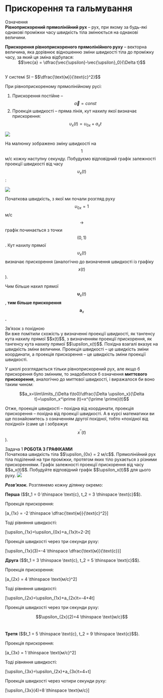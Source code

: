 # Прискорення та гальмування

<div class="eoz-wrap">
<span class="eoz">Означення</span>
<div class="eoz-text">
<b>Рівноприскорений прямолінійний рух</b> – рух, при якому за будь-які однакові проміжки часу швидкість тіла змінюється на однакові величини.
<p></p>
<b>Прискорення рівноприскореного прямолінійного руху</b> – векторна величина, яка дорівнює відношенню зміни швидкості тіла до проміжку часу, за який ця зміна відбулася:
<br>

<div align="center">$$\vec{a} = \dfrac{\vec{\upsilon}-\vec{\upsilon}_0}{\Delta t}$$</div><br>


<p>У системі SI – $$\dfrac{\text{м}}{\text{с}^2}$$</p>

</div>
</div>

При рівноприскореному прямолінійному русі:
1. Прискорення постійне – $$\vec{a}=const$$
2. Проекція швидкості – пряма лінія, кут нахилу якої визначає прискорення: 
$$\upsilon_x(t)=\upsilon_{0x}+a_xt$$

<img class="image"  src="https://rawgit.com/chudaol/ed-era-book-physics/master/images/chapter_2/3.svg" />

На малюнку зображено зміну швидкості на $$1$$ м/с кожну наступну секунду. Побудуємо відповідний графік залежності проекції швидкості від часу $$\upsilon_x(t)$$:

<img class="image"  src="https://rawgit.com/chudaol/ed-era-book-physics/master/images/chapter_2/4.svg" />

Початкова швидкість, з якої ми почали розгляд руху $$\upsilon_{0x}= 1$$ м/с $$\rightarrow$$ графік починається з точки $$(0,1)$$. Кут нахилу прямої $$\upsilon_x(t)$$ визначає прискорення (аналогічно до визначення швидкості із графіку $$x(t)$$).

<span class="p1">Чим більше нахил прямої</span> $$\boldsymbol \upsilon_x(t)$$, <b>тим більше прискорення</b> $$\boldsymbol a_x$$<b>.</b>


<div class="add-wrap">
<span class="add">Зв’язок з похідною</span>
<div class="add-text">
Ви вже помітили схожість у визначенні проекції швидкості, як тангенсу кута нахилу прямої $$x(t)$$, з визначенням проекції прискорення, як тангенсу кута нахилу прямої $$\upsilon_x(t)$$. Похідна взагалі вказує на швидкість зміни величини. Проекція швидкості – це швидкість зміни координати, а проекція прискорення – це швидкість зміни проекції швидкості.

У школі розглядається тільки рівноприскорений рух, але якщо б прискорення було змінним, то знадобилося б означення <b>миттєвого прискорення</b>, аналогічно до миттєвої швидкості, і виражалося би воно таким чином:

$$a_x=\lim\limits_{\Delta t\to0}\dfrac{\Delta \upsilon_x}{\Delta t}=\upsilon_x^\prime (t)=x^{\prime \prime}(t)$$

Отже, проекція швидкості – похідна від координати, проекція прискорення – похідна від проекції швидкості. А в курсі математики ви ще познайомитесь з означенням другої похідної, тобто «похідної від похідної» (саме це і зображує $$x^{\prime \prime}(t)$$).
</div>
</div>


<div class="task-wrap">
<span class="task">Задача 1</span> <b>РОБОТА З ГРАФІКАМИ</b>
<div class="task-text">
Початкова швидкість тіла $$\upsilon_{0x} = 2 м/с$$. Прямолінійний рух тіла поділений на три проміжки, протягом яких тіло рухається з різними прискореннями. Графік залежності проекції прискорення від часу $$a_x(t)$$. Побудуйте відповідний графік $$\upsilon_x(t)$$ для цього руху.

<img class="image"  src="https://rawgit.com/chudaol/ed-era-book-physics/master/images/chapter_2/5.svg" />


<p><b><i>Розв’язок.</i></b> Розглянемо кожну ділянку окремо: <br></p>
<p></p>
<p><b>Перша</b> ($$t_1 = 0 \thinspace \text{c}, t_2 = 3 \thinspace \text{c}$$).</p>
Проекція прискорення:

\[a_{1x} = -2 \thinspace \dfrac{\text{м}}{\text{c}^2}\]

Тоді рівняння швидкості:

\[\upsilon_{1x}=\upsilon_{0x}+a_{1x}t=2-2t\]

Проекція швидкості через три секунди руху:

\[\upsilon_{1x}(3)=-4 \thinspace \dfrac{\text{м}}{\text{c}}\]

<p><b>Друга</b> ($$t_1 = 3 \thinspace \text{c}, t_2 = 5 \thinspace \text{c}$$).</p>
Проекція прискорення:

\[a_{2x} = 4 \thinspace \text{м/c}^2\]

Тоді рівняння швидкості:

\[\upsilon_{2x}=\upsilon_{1x}+a_{2x}t=-4+4t\]

Проекція швидкості через три секунди руху:

$$\upsilon_{2x}(2)=4 \thinspace \text{м/c}$$
<br>

<p><b>Третя</b> ($$t_1 = 5 \thinspace \text{c}, t_2 = 9 \thinspace \text{c}$$).</p>

Проекція прискорення:

\[a_{3x} = 1 \thinspace \text{м/c}^2\]

Тоді рівняння швидкості:

\[\upsilon_{3x}=\upsilon_{2x}+a_{3x}t=4+t\]

Проекція швидкості через чотири секунди руху:

\[\upsilon_{3x}(4)=8 \thinspace \text{м/c}\]

</div>
</div>



	
